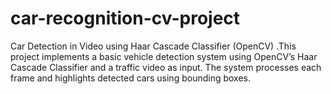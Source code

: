 # car-recognition-cv-project
Car Detection in Video using Haar Cascade Classifier (OpenCV) .This project implements a basic vehicle detection system using OpenCV’s Haar Cascade Classifier and a traffic video as input. The system processes each frame and highlights detected cars using bounding boxes.  
